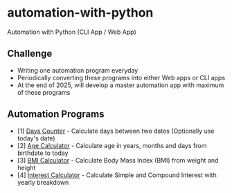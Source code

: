 # automation-with-python
Automation with Python (CLI App / Web App)

## Challenge
- Writing one automation program everyday
- Periodically converting these programs into either Web apps or CLI apps
- At the end of 2025, will develop a master automation app with maximum of these programs

## Automation Programs
- [1] [Days Counter](algorithms/days_counter.py) - Calculate days between two dates (Optionally use today's date)
- [2] [Age Calculator](algorithms/age_calculator.py) - Calculate age in years, months and days from birthdate to today
- [3] [BMI Calculator](algorithms/bmi_calculator.py) - Calculate Body Mass Index (BMI) from weight and height
- [4] [Interest Calculator](algorithms/interest_calculator.py) - Calculate Simple and Compound Interest with yearly breakdown